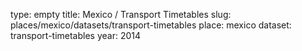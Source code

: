type: empty
title: Mexico / Transport Timetables
slug: places/mexico/datasets/transport-timetables
place: mexico
dataset: transport-timetables
year: 2014

